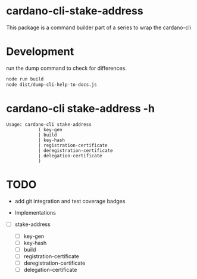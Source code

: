 # cardano-cli-stake-address

This package is a command builder part of a series to wrap the cardano-cli

# Development

run the dump command to check for differences.

```bash
node run build
node dist/dump-cli-help-to-docs.js
```

# cardano-cli stake-address -h
```text 
Usage: cardano-cli stake-address 
            ( key-gen
            | build
            | key-hash
            | registration-certificate
            | deregistration-certificate
            | delegation-certificate
            )

```


# TODO

- add git integration and test coverage badges

- Implementations

- [ ] stake-address

  - [ ] key-gen
  - [ ] key-hash
  - [ ] build
  - [ ] registration-certificate
  - [ ] deregistration-certificate
  - [ ] delegation-certificate
